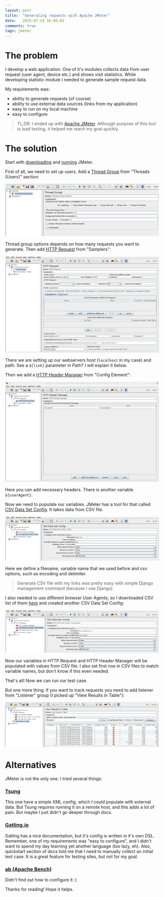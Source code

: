 ```yaml
---
layout: post
title:  "Generating requests with Apache JMeter"
date:   2015-07-24 16:06:03
comments: true
tags: jmeter
---
```

# The problem
I develop a web application. One of it's modules collects data from user request (user agent, device etc.) and shows visit statistics. While developing statistic module I needed to generate sample request data.

My requirements was:

 - ability to generate requests (of course)
 - ability to use external data sources (links from my application)
 - easy to run on my local machine
 - easy to configure

> TL;DR: I ended up with [Apache JMeter](http://jmeter.apache.org/). Although purpose of this tool is load testing, it helped me reach my goal quickly.

# The solution
Start with [downloading](http://jmeter.apache.org/download_jmeter.cgi) and [running](http://jmeter.apache.org/usermanual/get-started.html) JMeter.

First of all, we need to set up users. Add a [Thread Group](http://jmeter.apache.org/usermanual/component_reference.html#Thread_Group) from "Threads (Users)" section:

<a href="#" data-featherlight="/images/2015-07/threadgroup.jpg">![Thread Group](/images/2015-07/threadgroup.jpg)</a>

Thread group options depends on how many requests you want to generate. Then add [HTTP Request](http://jmeter.apache.org/usermanual/component_reference.html#HTTP_Request) from "Samplers":

<a href="#" data-featherlight="/images/2015-07/httprequest.jpg">![Thread Group](/images/2015-07/httprequest.jpg)</a>

There we are setting up our webservers host (`localhost` in my case) and path. See a `${link}` parameter in Path? I will explain it below.

Then we add a [HTTP Header Manager](http://jmeter.apache.org/usermanual/component_reference.html#HTTP_Header_Manager) from "Config Element":

<a href="#" data-featherlight="/images/2015-07/httpheader.jpg">![Thread Group](/images/2015-07/httpheader.jpg)</a>

Here you can add necessary headers. There is another variable `${userAgent}`.

Now we need to populate our variables. JMeter has a tool for that called [CSV Data Set Config](http://jmeter.apache.org/usermanual/component_reference.html#CSV_Data_Set_Config). It takes data from CSV file.

<a href="#" data-featherlight="/images/2015-07/csvlink.jpg">![Thread Group](/images/2015-07/csvlink.jpg)</a>

Here we define a filename, variable name that we used before and csv options, such as encoding and delimiter.

> Generate CSV file with my links was pretty easy with simple Django management command (because I use Django)

I also needed to use different browser User Agents, so I downloaded CSV list of them [here](http://sql.sh/2290-liste-user-agents) and created another CSV Data Set Config:

<a  href="#" data-featherlight="/images/2015-07/csvua.jpg">![Thread Group](/images/2015-07/csvua.jpg)</a>

Now our variables in HTTP Request and HTTP Header Manager will be populated with values from CSV file. I also set first row in CSV files to match variable names, but don't know if this even needed.

That's all! Now we can run our test case.

But one more thing: if you want to track requests you need to add listener from "Listener" group (I picked up "View Results in Table"):

<a  href="#" data-featherlight="/images/2015-07/listener.jpg">![Thread Group](/images/2015-07/listener.jpg)</a>

# Alternatives

JMeter is not the only one. I tried several things:

### [Tsung](http://tsung.erlang-projects.org/)
This one have a simple XML config, which I could populate with external data. But Tsung requires running it on a remote host, and this adds a lot of pain. But maybe I just didn't go deeper through docs.

### [Gatling.io](http://gatling.io/)
Gatling has a nice documentation, but it's config is written in it's own DSL. Remember, one of my requirements was "easy to configure", and I didn't want to spend my day learning yet another language (too lazy, eh). Also, quickstart section of docs told me that I need to manually collect an initial test case. It is a great feature for testing sites, but not for my goal.

### [ab (Apache Bench)](http://httpd.apache.org/docs/2.2/programs/ab.html)
Didn't find out how to configure it :(

Thanks for reading! Hope it helps.
